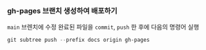 ### gh-pages 브랜치 생성하여 배포하기

`main` 브렌치에 수정 완료된 파일을 `commit`, `push` 한 후에 다음의 명령어 실행

``` ps1
git subtree push --prefix docs origin gh-pages
```
